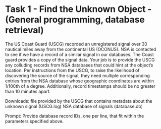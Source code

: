 # Task 1 - Find the Unknown Object - (General programming, database retrieval)

The US Coast Guard (USCG) recorded an unregistered signal over 30 nautical miles away from the continental US (OCONUS). 
NSA is contacted to see if we have a record of a similar signal in our databases. 
The Coast guard provides a copy of the signal data. 
Your job is to provide the USCG any colluding records from NSA databases that could hint at the object’s location. 
Per instructions from the USCG, to raise the likelihood of discovering the source of the signal, 
they need multiple corresponding entries from the NSA database whose geographic coordinates are within 1/100th of a degree. 
Additionally, record timestamps should be no greater than 10 minutes apart.

Downloads:
file provided by the USCG that contains metadata about the unknown signal (USCG.log)
NSA database of signals (database.db)

Prompt:
Provide database record IDs, one per line, that fit within the parameters specified above.
